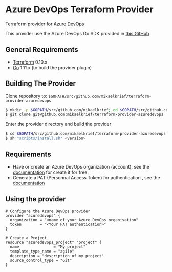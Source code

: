 Azure DevOps Terraform Provider
===============================

Terraform provider for [Azure DevOps](https://azure.microsoft.com/en-us/services/devops/)

This provider use the Azure DevOps Go SDK provided in [this GitHub](https://github.com/mikaelkrief/go-azuredevops-sdk)

General Requirements
------------

-	[Terraform](https://www.terraform.io/downloads.html) 0.10.x
-	[Go](https://golang.org/doc/install) 1.11.x (to build the provider plugin)

Building The Provider
---------------------

Clone repository to: `$GOPATH/src/github.com/mikaelkrief/terraform-provider-azuredevops`

```sh
$ mkdir -p $GOPATH/src/github.com/mikaelkrief; cd $GOPATH/src/github.com/mikaelkrief
$ git clone git@github.com:mikaelkrief/terraform-provider-azuredevops
```

Enter the provider directory and build the provider

```sh
$ cd $GOPATH/src/github.com/mikaelkrief/terraform-provider-azuredevops
$ sh "scripts/install.sh" <version>
```

Requirements
---------------------
- Have or create an Azure DevOps organization (account), see the [documentation](https://docs.microsoft.com/en-us/azure/devops/organizations/accounts/create-organization?view=azure-devops) for create it for free
- Generate a PAT (Personnal Access Token) for authentication , see the [documentation](https://docs.microsoft.com/en-us/azure/devops/organizations/accounts/use-personal-access-tokens-to-authenticate?view=azure-devops)

Using the provider
----------------------

```
# Configure the Azure DevOps provider
provider "azuredevops" {
  organization = "<name of your Azure DevOps organisation"
  token        = "<Your PAT authentication>"
}

# Create a Project
resource "azuredevops_project" "project" {
  name               = "My project"
  template_type_name = "agile"
  description = "description of my project"
  source_control_type = "Git"
}
```
